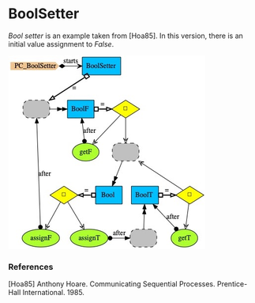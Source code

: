 # BoolSetter

<i>Bool setter</i> is an example taken from [Hoa85]. In this version, there is an initial value assignment to <i>False</i>.

<img src="PC_BoolSetter.jpg" alt="PC_BoolSetter">

### References

[Hoa85] Anthony Hoare. Communicating Sequential Processes. Prentice-Hall International. 1985.
